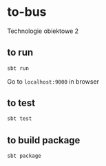 # to-bus
Technologie obiektowe 2

## to run 

```bash
sbt run
```
Go to `localhost:9000` in browser

## to test

```bash
sbt test
```

## to build package

```bash
sbt package
```